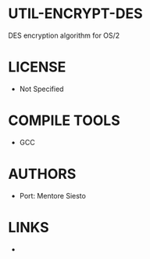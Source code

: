 UTIL-ENCRYPT-DES
================

DES encryption algorithm for OS/2


LICENSE
===============
* Not Specified

COMPILE TOOLS
===============
* GCC

AUTHORS
===============
* Port: Mentore Siesto

LINKS
===============
* 
